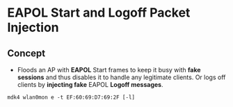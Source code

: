 # EAPOL Start and Logoff Packet Injection

## Concept

* Floods an AP with **EAPOL** Start frames to keep it busy with **fake sessions** and thus disables it to handle any legitimate clients. Or logs off clients by **injecting fake** EAPOL **Logoff messages**.

```
mdk4 wlan0mon e -t EF:60:69:D7:69:2F [-l]
```
